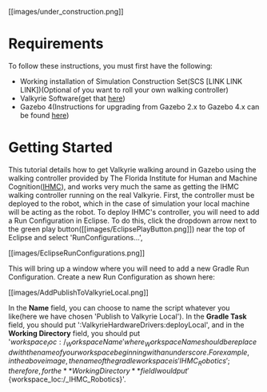 [[images/under_construction.png]]  

# Requirements
To follow these instructions, you must first have the following:
* Working installation of Simulation Construction Set(SCS [LINK LINK LINK])(Optional of you want to roll your own walking controller)
* Valkyrie Software(get that [here](https://github.com/NASA-JSC-Robotics/valkyrie/wiki/Get-Our-Code))
* Gazebo 4(Instructions for upgrading from Gazebo 2.x to Gazebo 4.x can be found [here](http://gazebosim.org/tutorials/?tut=ros_wrapper_versions))

# Getting Started
This tutorial details how to get Valkyrie walking around in Gazebo using the walking controller provided by The Florida Institute for Human and Machine Cognition([IHMC](http://robots.ihmc.us/)), and works very much the same as getting the IHMC walking controller running on the real Valkyrie. First, the controller must be deployed to the robot, which in the case of simulation your local machine will be acting as the robot. To deploy IHMC's controller, you will need to add a Run Configuration in Eclipse. To do this, click the dropdown arrow next to the green play button([[images/EclipsePlayButton.png]]) near the top of Eclipse and select 'RunConfigurations...',

[[images/EclipseRunConfigurations.png]]

This will bring up a window where you will need to add a new Gradle Run Configuration. Create a new Run Configuration as shown here:

[[images/AddPublishToValkyrieLocal.png]]

In the **Name** field, you can choose to name the script whatever you like(here we have chosen 'Publish to Valkyrie Local'). In the **Gradle Task** field, you should put ':ValkyrieHardwareDrivers:deployLocal', and in the **Working Directory** field, you should put '${workspace_loc:/_WorkspaceName}' where _WorkspaceName should be replaced with the name of your workspace beginning with an underscore. For example, in the above image, the name of the gradle workspace is 'IHMC_Robotics'; therefore, for the **Working Directory** field I would put '${workspace_loc:/_IHMC_Robotics}'.